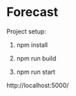 # Forecast

Project setup:

1) npm install

2) npm run build

3) npm run start

http://localhost:5000/
